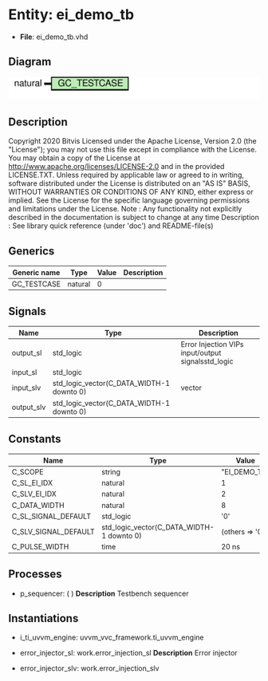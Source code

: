# Entity: ei_demo_tb

- **File**: ei_demo_tb.vhd
## Diagram

![Diagram](ei_demo_tb.svg "Diagram")
## Description

Copyright 2020 Bitvis
Licensed under the Apache License, Version 2.0 (the "License"); you may not use this file except in compliance with the License.
You may obtain a copy of the License at http://www.apache.org/licenses/LICENSE-2.0 and in the provided LICENSE.TXT.
Unless required by applicable law or agreed to in writing, software distributed under the License is distributed on
an "AS IS" BASIS, WITHOUT WARRANTIES OR CONDITIONS OF ANY KIND, either express or implied.
See the License for the specific language governing permissions and limitations under the License.
Note : Any functionality not explicitly described in the documentation is subject to change at any time
Description   : See library quick reference (under 'doc') and README-file(s)
## Generics

| Generic name | Type    | Value | Description |
| ------------ | ------- | ----- | ----------- |
| GC_TESTCASE  | natural | 0     |             |
## Signals

| Name       | Type                                      | Description                                        |
| ---------- | ----------------------------------------- | -------------------------------------------------- |
| output_sl  | std_logic                                 | Error Injection VIPs input/output signalsstd_logic |
| input_sl   | std_logic                                 |                                                    |
| input_slv  | std_logic_vector(C_DATA_WIDTH-1 downto 0) | vector                                             |
| output_slv | std_logic_vector(C_DATA_WIDTH-1 downto 0) |                                                    |
## Constants

| Name                 | Type                                      | Value            | Description |
| -------------------- | ----------------------------------------- | ---------------- | ----------- |
| C_SCOPE              | string                                    |  "EI_DEMO_TB"    |             |
| C_SL_EI_IDX          | natural                                   |  1               |             |
| C_SLV_EI_IDX         | natural                                   |  2               |             |
| C_DATA_WIDTH         | natural                                   |  8               |             |
| C_SL_SIGNAL_DEFAULT  | std_logic                                 |  '0'             |             |
| C_SLV_SIGNAL_DEFAULT | std_logic_vector(C_DATA_WIDTH-1 downto 0) |  (others => '0') |             |
| C_PULSE_WIDTH        | time                                      |  20 ns           |             |
## Processes
- p_sequencer: (  )
**Description**
Testbench sequencer

## Instantiations

- i_ti_uvvm_engine: uvvm_vvc_framework.ti_uvvm_engine
- error_injector_sl: work.error_injection_sl
**Description**
Error injector

- error_injector_slv: work.error_injection_slv

